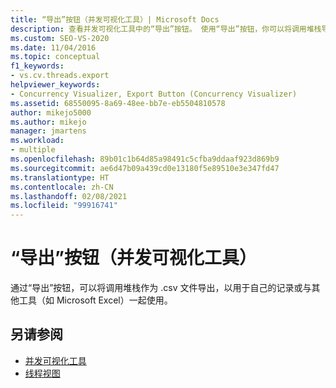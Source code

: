 ```yaml
---
title: “导出”按钮（并发可视化工具）| Microsoft Docs
description: 查看并发可视化工具中的“导出”按钮。 使用“导出”按钮，你可以将调用堆栈导出为 .csv 文件并用作你自己的记录。
ms.custom: SEO-VS-2020
ms.date: 11/04/2016
ms.topic: conceptual
f1_keywords:
- vs.cv.threads.export
helpviewer_keywords:
- Concurrency Visualizer, Export Button (Concurrency Visualizer)
ms.assetid: 68550095-8a69-48ee-bb7e-eb5504810578
author: mikejo5000
ms.author: mikejo
manager: jmartens
ms.workload:
- multiple
ms.openlocfilehash: 89b01c1b64d85a98491c5cfba9ddaaf923d869b9
ms.sourcegitcommit: ae6d47b09a439cd0e13180f5e89510e3e347fd47
ms.translationtype: HT
ms.contentlocale: zh-CN
ms.lasthandoff: 02/08/2021
ms.locfileid: "99916741"
---
```

# <a name="export-button-concurrency-visualizer"></a>“导出”按钮（并发可视化工具）
通过“导出”按钮，可以将调用堆栈作为 .csv 文件导出，以用于自己的记录或与其他工具（如 Microsoft Excel）一起使用。

## <a name="see-also"></a>另请参阅
- [并发可视化工具](../profiling/concurrency-visualizer.md)
- [线程视图](../profiling/threads-view-parallel-performance.md)